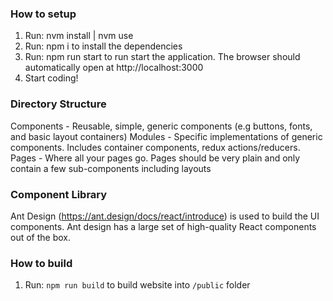 ### How to setup

1. Run: nvm install | nvm use
1. Run: npm i to install the dependencies
1. Run: npm run start to run start the application. The browser should automatically open at http://localhost:3000
1. Start coding!

### Directory Structure

Components - Reusable, simple, generic components (e.g buttons, fonts, and basic layout containers)
Modules - Specific implementations of generic components. Includes container components, redux actions/reducers.
Pages - Where all your pages go. Pages should be very plain and only contain a few sub-components including layouts

### Component Library

Ant Design (https://ant.design/docs/react/introduce) is used to build the UI components. Ant design has a large set of high-quality React components out of the box.


### How to build

1.  Run: `npm run build` to build website into `/public` folder
